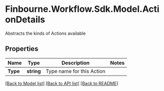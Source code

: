 # Finbourne.Workflow.Sdk.Model.ActionDetails
Abstracts the kinds of Actions available

## Properties

Name | Type | Description | Notes
------------ | ------------- | ------------- | -------------
**Type** | **string** | Type name for this Action | 

[[Back to Model list]](../README.md#documentation-for-models) [[Back to API list]](../README.md#documentation-for-api-endpoints) [[Back to README]](../README.md)


